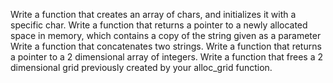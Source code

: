 Write a function that creates an array of chars, and initializes it with a specific char.
Write a function that returns a pointer to a newly allocated space in memory, which contains a copy of the string given as a parameter
Write a function that concatenates two strings.
Write a function that returns a pointer to a 2 dimensional array of integers.
Write a function that frees a 2 dimensional grid previously created by your alloc_grid function.
